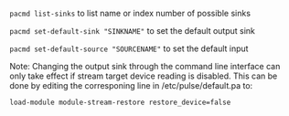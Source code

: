 `pacmd list-sinks` to list name or index number of possible sinks

`pacmd set-default-sink "SINKNAME"` to set the default output sink

`pacmd set-default-source "SOURCENAME"` to set the default input


Note: Changing the output sink through the command line interface can only take effect if stream target device reading is disabled. This can be done by editing the corresponing line in /etc/pulse/default.pa to:

`load-module module-stream-restore restore_device=false`
